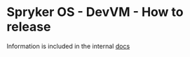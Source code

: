 # Spryker OS - DevVM - How to release

Information is included in the internal [docs](https://spryker.atlassian.net/wiki/spaces/DIO/pages/3016032708/How+To+Release+New+Version+Creation)

